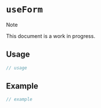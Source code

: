 # `useForm`

> [!NOTE]
> This document is a work in progress.

## Usage

```ts
// usage
```

## Example

```ts
// example
```
